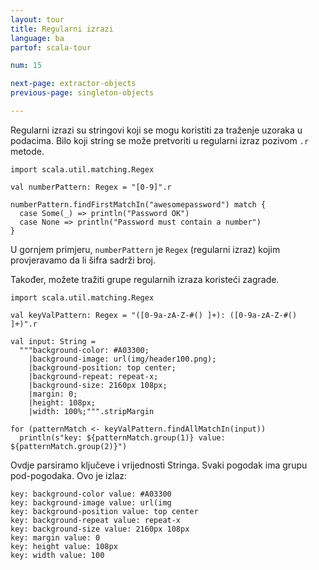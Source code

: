 ```yaml
---
layout: tour
title: Regularni izrazi
language: ba
partof: scala-tour

num: 15

next-page: extractor-objects
previous-page: singleton-objects

---
```


Regularni izrazi su stringovi koji se mogu koristiti za traženje uzoraka u podacima.
Bilo koji string se može pretvoriti u regularni izraz pozivom `.r` metode.

```tut
import scala.util.matching.Regex

val numberPattern: Regex = "[0-9]".r

numberPattern.findFirstMatchIn("awesomepassword") match {
  case Some(_) => println("Password OK")
  case None => println("Password must contain a number")
}
```

U gornjem primjeru, `numberPattern` je `Regex`
(regularni izraz) kojim provjeravamo da li šifra sadrži broj.

Također, možete tražiti grupe regularnih izraza koristeći zagrade.

```tut
import scala.util.matching.Regex

val keyValPattern: Regex = "([0-9a-zA-Z-#() ]+): ([0-9a-zA-Z-#() ]+)".r

val input: String =
  """background-color: #A03300;
    |background-image: url(img/header100.png);
    |background-position: top center;
    |background-repeat: repeat-x;
    |background-size: 2160px 108px;
    |margin: 0;
    |height: 108px;
    |width: 100%;""".stripMargin

for (patternMatch <- keyValPattern.findAllMatchIn(input))
  println(s"key: ${patternMatch.group(1)} value: ${patternMatch.group(2)}")
```
Ovdje parsiramo ključeve i vrijednosti Stringa. 
Svaki pogodak ima grupu pod-pogodaka. Ovo je izlaz:
```
key: background-color value: #A03300
key: background-image value: url(img
key: background-position value: top center
key: background-repeat value: repeat-x
key: background-size value: 2160px 108px
key: margin value: 0
key: height value: 108px
key: width value: 100
```
